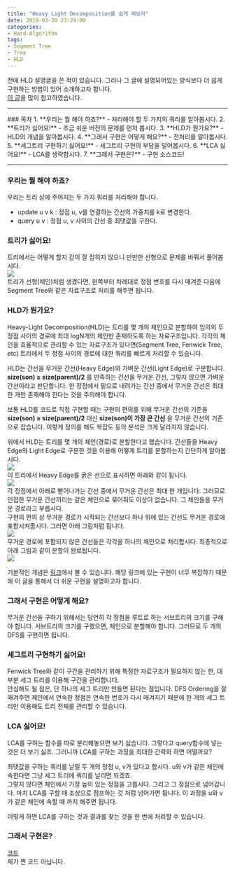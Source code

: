 ```yaml
---
title: "Heavy Light Decomposition를 쉽게 짜보자"
date: 2019-03-30 23:24:00
categories:
- Hard-Algorithm
tags:
- Segment Tree
- Tree
- HLD
---
```


전에 HLD 설명글을 쓴 적이 있습니다. 그러나 그 글에 설명되어있는 방식보다 더 쉽게 구현하는 방법이 있어 소개하고자 합니다.<br>
[이 글](https://codeforces.com/blog/entry/12239)을 많이 참고하였습니다.

<hr>
### 목차
1. **우리는 뭘 해야 하죠?** - 처리해야 할 두 가지의 쿼리를 알아봅시다.
2. **트리가 싫어요!** - 조금 쉬운 버전의 문제를 먼저 봅시다.
3. **HLD가 뭔가요?** - HLD의 개념을 알아봅시다.
4. **그래서 구현은 어떻게 해요?** - 전처리를 알아봅시다.
5. **세그트리 구현하기 싫어요!** - 세그트리 구현의 부담을 덜어봅시다.
6. **LCA 싫어요!** - LCA를 생략합시다.
7. **그래서 구현은?** - 구현 소스코드!

<hr>

### 우리는 뭘 해야 하죠?
우리는 트리 상에 주어지는 두 가지 쿼리를 처리해야 합니다.
* update u v k : 정점 u, v를 연결하는 간선의 가중치를 k로 변경한다.
* query u v : 정점 u, v 사이의 간선 중 최댓값을 구한다.

### 트리가 싫어요!
트리에서는 어떻게 할지 감이 잘 잡히지 않으니 만만한 선형으로 문제를 바꿔서 풀어봅시다.<br>
<img src = "https://i.imgur.com/Mn48Iwc.png"><Br>
트리가 선형(체인)처럼 생겼다면, 왼쪽부터 차례대로 정점 번호를 다시 매겨준 다음에 Segment Tree와 같은 자료구조로 처리를 해주면 됩니다.

### HLD가 뭔가요?
Heavy-Light Decomposition(HLD)는 트리를 몇 개의 체인으로 분할하여 임의의 두 정점 사이의 경로에 최대 logN개의 체인만 존재하도록 하는 자료구조입니다. 각각의 체인을 효율적으로 관리할 수 있는 자료구조가 있다면(Segment Tree, Fenwick Tree, etc) 트리에서 두 정점 사이의 경로에 대한 쿼리를 빠르게 처리할 수 있습니다.

HLD는 간선을 무거운 간선(Heavy Edge)와 가벼운 간선(Light Edge)로 구분합니다. **size(son) ≥ size(parent)/2** 를 만족하는 간선을 무거운 간선, 그렇지 않으면 가벼운 간선이라고 판단합니다. 한 정점에서 밑으로 내려가는 간선 중에서 무거운 간선은 최대 한 개만 존재해야 한다는 것을 주의해야 합니다.

보통 HLD를 코드로 직접 구현할 때는 구현의 편의를 위해 무거운 간선의 기준을 **size(son) ≥ size(parent)/2** 대신 **size(son)이 가장 큰 간선** 을 무거운 간선의 기준으로 잡습니다. 이렇게 정의를 해도 복잡도 등의 분석은 크게 달라지지 않습니다.

위에서 HLD는 트리를 몇 개의 체인(경로)로 분할한다고 했습니다. 간선들을 Heavy Edge와 Light Edge로 구분한 것을 이용해 어떻게 트리를 분할하는지 간단하게 알아봅시다.<br>
<img src = "https://i.imgur.com/dOExtHz.png"><br>
이 트리에서 Heavy Edge를 굵은 선으로 표시하면 아래와 같이 됩니다.<Br>
<img src = "https://i.imgur.com/VEIbMKg.png"><br>
각 정점에서 아래로 뻗어나가는 간선 중에서 무거운 간선은 최대 한 개입니다. 그러므로 인접한 무거운 간선끼리는 같은 체인으로 묶어줘도 이상이 없습니다. 그 체인들을 무거운 경로라고 부릅시다.<Br>
구현의 편의 상 무거운 경로가 시작되는 간선보다 하나 위에 있는 간선도 무거운 경로에 포함시켜줍시다. 그러면 아래 그림처럼 됩니다.<br>
<img src = "https://i.imgur.com/cK1CDXl.png"><Br>
무거운 경로에 포함되지 않은 간선들은 각각을 하나의 체인으로 처리합시다. 최종적으로 아래 그림과 같이 분할이 완료됩니다.<br>
<img src = "https://i.imgur.com/i9gtllf.png">

기본적인 개념은 [링크](http://theyearlyprophet.com/heavy-light-decomposition.html)에서 볼 수 있습니다. 해당 링크에 있는 구현이 너무 복잡하기 때문에 이 글을 통해서 더 쉬운 구현을 설명하고자 합니다.

### 그래서 구현은 어떻게 해요?
무거운 간선을 구하기 위해서는 당연히 각 정점을 루트로 하는 서브트리의 크기를 구해야 합니다. 서브트리의 크기를 구했으면, 체인으로 분할해야 합니다. 그러므로 두 개의 DFS를 구현하면 됩니다.

### 세그트리 구현하기 싫어요!
Fenwick Tree와 같이 구간을 관리하기 위해 특정한 자료구조가 필요하지 않는 한, 대부분 세그 트리를 이용해 구간을 관리합니다.<br>
안심해도 될 점은, 단 하나의 세그 트리만 만들면 된다는 점입니다. DFS Ordering을 잘 매겨주면 체인에서 연속한 정점은 연속한 번호가 다시 매겨지기 때문에 한 개의 세그 트리만 이용해도 트리 전체를 관리할 수 있습니다.

### LCA 싫어요!
LCA를 구하는 함수를 따로 분리해놓으면 보기 싫습니다. 그렇다고 query함수에 넣는 것은 더 보기 싫죠. 그러니까 LCA를 구하는 과정을 최대한 간략화 하면 어떨까요?

최댓값을 구하는 쿼리를 날릴 두 개의 정점 u, v가 있다고 합시다. u와 v가 같은 체인에 속한다면 그냥 세그 트리에 쿼리를 날리면 되겠죠.<br>
그렇지 않다면 체인에서 가장 높이 있는 정점을 고릅시다. 그리고 그 정점으로 넘어갑니다. 마치 LCA를 구할 때 조상으로 점프하는 것 처럼 넘어가면 됩니다. 이 과정을 u와 v가 같은 체인에 속할 때 까지 해주면 됩니다.

이렇게 하면 LCA를 구하는 것과 결과를 찾는 것을 한 번에 처리할 수 있습니다.

### 그래서 구현은?
[코드](https://ideone.com/KgO3Kj)<Br>
제가 짠 코드 아닙니다.

